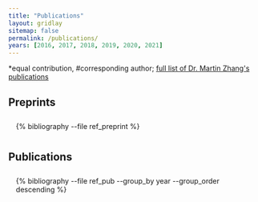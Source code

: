 ```yaml
---
title: "Publications"
layout: gridlay
sitemap: false
permalink: /publications/
years: [2016, 2017, 2018, 2019, 2020, 2021]
---
```


<style>
.jumbotron{
    padding:3%;
    padding-bottom:10px;
    padding-top:10px;
    margin-top:10px;
    margin-bottom:30px;
}
</style>

*equal contribution, #corresponding author; [full list of Dr. Martin Zhang's publications](https://scholar.google.com/citations?user=zjr6n-QAAAAJ&hl=en)

## Preprints
<div class="jumbotron">
{% bibliography --file ref_preprint %}
</div>

## Publications
<div class="jumbotron">
{% bibliography --file ref_pub --group_by year --group_order descending %}
</div>